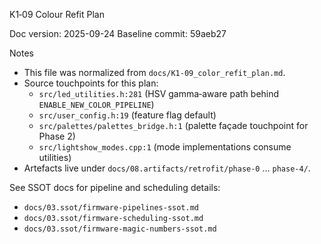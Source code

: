 K1‑09 Colour Refit Plan

Doc version: 2025-09-24
Baseline commit: 59aeb27

Notes
- This file was normalized from `docs/K1-09_color_refit_plan.md`.
- Source touchpoints for this plan:
  - `src/led_utilities.h:281` (HSV gamma‑aware path behind `ENABLE_NEW_COLOR_PIPELINE`)
  - `src/user_config.h:19` (feature flag default)
  - `src/palettes/palettes_bridge.h:1` (palette façade touchpoint for Phase 2)
  - `src/lightshow_modes.cpp:1` (mode implementations consume utilities)
- Artefacts live under `docs/08.artifacts/retrofit/phase-0` … `phase-4/`.

See SSOT docs for pipeline and scheduling details:
- `docs/03.ssot/firmware-pipelines-ssot.md`
- `docs/03.ssot/firmware-scheduling-ssot.md`
- `docs/03.ssot/firmware-magic-numbers-ssot.md`
